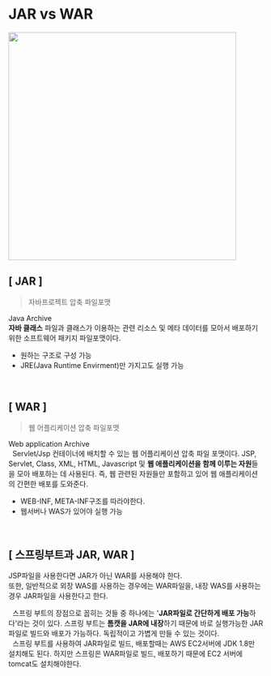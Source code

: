 # JAR vs WAR 

<img src="https://user-images.githubusercontent.com/70243735/115487165-1750de00-a293-11eb-88a2-690c7f3006e4.png" width ="450px">

## [ JAR ]
> 자바프로젝트 압축 파일포맷

Java Archive   
**자바 클래스** 파일과 클래스가 이용하는 관련 리소스 및 메타 데이터를 모아서 배포하기 위한 소프트웨어 패키지 파일포맷이다.
- 원하는 구조로 구성 가능
- JRE(Java Runtime Envirment)만 가지고도 실행 가능

<br>

## [ WAR ]
> 웹 어플리케이션 압축 파일포맷

Web application Archive   
&nbsp; Servlet/Jsp 컨테이너에 배치할 수 있는 웹 어플리케이션 압축 파일 포맷이다. JSP, Servlet, Class, XML, HTML, Javascript 및 **웹 애플리케이션을 함께 이루는 자원**들을 모아 배포하는 데 사용된다. 즉, 웹 관련된 자원들만 포함하고 있어 웹 애플리케이션의 간편한 배포를 도와준다.
- WEB-INF, META-INF구조를 따라야한다.
- 웹서버나 WAS가 있어야 실행 가능

<br>

## [ 스프링부트과 JAR, WAR ]

JSP파일을 사용한다면 JAR가 아닌 WAR를 사용해야 한다.  
또한, 일반적으로 외장 WAS를 사용하는 경우에는 WAR파일을, 내장 WAS를 사용하는 경우 JAR파일을 사용한다고 한다.

&nbsp; 스프링 부트의 장점으로 꼽히는 것들 중 하나에는 '**JAR파일로 간단하게 배포 가능**하다'라는 것이 있다. 스프링 부트는 **톰캣을 JAR에 내장**하기 때문에 바로 실행가능한 JAR파일로 빌드와 배포가 가능하다. 독립적이고 가볍게 만들 수 있는 것이다.   
&nbsp; 스프링 부트를 사용하여 JAR파일로 빌드, 배포할때는 AWS EC2서버에 JDK 1.8만 설치해도 된다. 하지만 스프링은 WAR파일로 빌드, 배포하기 때문에 EC2 서버에 tomcat도 설치해야한다.